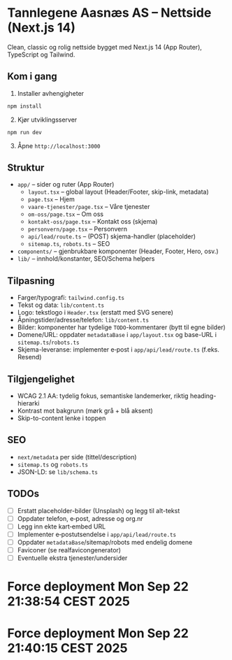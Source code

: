 # Tannlegene Aasnæs AS – Nettside (Next.js 14)

Clean, classic og rolig nettside bygget med Next.js 14 (App Router), TypeScript og Tailwind.

## Kom i gang

1. Installer avhengigheter
```bash
npm install
```
2. Kjør utviklingsserver
```bash
npm run dev
```
3. Åpne `http://localhost:3000`

## Struktur
- `app/` – sider og ruter (App Router)
  - `layout.tsx` – global layout (Header/Footer, skip-link, metadata)
  - `page.tsx` – Hjem
  - `vaare-tjenester/page.tsx` – Våre tjenester
  - `om-oss/page.tsx` – Om oss
  - `kontakt-oss/page.tsx` – Kontakt oss (skjema)
  - `personvern/page.tsx` – Personvern
  - `api/lead/route.ts` – (POST) skjema-handler (placeholder)
  - `sitemap.ts`, `robots.ts` – SEO
- `components/` – gjenbrukbare komponenter (Header, Footer, Hero, osv.)
- `lib/` – innhold/konstanter, SEO/Schema helpers

## Tilpasning
- Farger/typografi: `tailwind.config.ts`
- Tekst og data: `lib/content.ts`
- Logo: tekstlogo i `Header.tsx` (erstatt med SVG senere)
- Åpningstider/adresse/telefon: `lib/content.ts`
- Bilder: komponenter har tydelige `TODO`-kommentarer (bytt til egne bilder)
- Domene/URL: oppdater `metadataBase` i `app/layout.tsx` og base-URL i `sitemap.ts`/`robots.ts`
- Skjema-leveranse: implementer e‑post i `app/api/lead/route.ts` (f.eks. Resend)

## Tilgjengelighet
- WCAG 2.1 AA: tydelig fokus, semantiske landemerker, riktig heading-hierarki
- Kontrast mot bakgrunn (mørk grå + blå aksent)
- Skip-to-content lenke i toppen

## SEO
- `next/metadata` per side (tittel/description)
- `sitemap.ts` og `robots.ts`
- JSON-LD: se `lib/schema.ts`

## TODOs
- [ ] Erstatt placeholder-bilder (Unsplash) og legg til alt-tekst
- [ ] Oppdater telefon, e‑post, adresse og org.nr
- [ ] Legg inn ekte kart‑embed URL
- [ ] Implementer e‑postutsendelse i `app/api/lead/route.ts`
- [ ] Oppdater `metadataBase`/sitemap/robots med endelig domene
- [ ] Faviconer (se realfavicongenerator)
- [ ] Eventuelle ekstra tjenester/undersider
# Force deployment Mon Sep 22 21:38:54 CEST 2025
# Force deployment Mon Sep 22 21:40:15 CEST 2025

